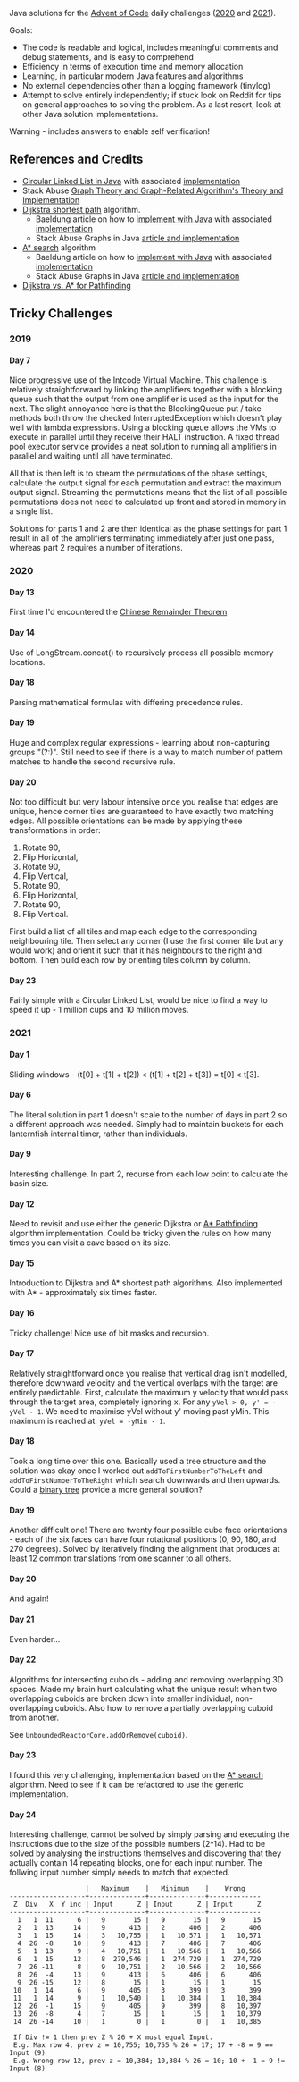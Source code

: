 Java solutions for the [Advent of Code](https://adventofcode.com/) daily challenges
([2020](https://adventofcode.com/2020/) and [2021](https://adventofcode.com/2021)).

Goals:

* The code is readable and logical, includes meaningful comments and debug statements, and is easy to comprehend
* Efficiency in terms of execution time and memory allocation
* Learning, in particular modern Java features and algorithms
* No external dependencies other than a logging framework (tinylog)
* Attempt to solve entirely independently; if stuck look on Reddit for tips on general approaches to
solving the problem. As a last resort, look at other Java solution implementations.

Warning - includes answers to enable self verification!

## References and Credits

* [Circular Linked List in Java](https://www.baeldung.com/java-circular-linked-list) with associated [implementation](https://github.com/eugenp/tutorials/blob/master/data-structures/src/main/java/com/baeldung/circularlinkedlist/CircularLinkedList.java)
* Stack Abuse [Graph Theory and Graph-Related Algorithm's Theory and Implementation](https://stackabuse.com/graph-theory-and-graph-related-algorithms-theory-and-implementation/)
* [Dijkstra shortest path](https://en.wikipedia.org/wiki/Dijkstra%27s_algorithm) algorithm.
    * Baeldung article on how to [implement with Java](https://www.baeldung.com/java-dijkstra) with associated [implementation](https://github.com/eugenp/tutorials/blob/master/algorithms-miscellaneous-2/src/main/java/com/baeldung/algorithms/ga/dijkstra/Dijkstra.java)
    * Stack Abuse Graphs in Java [article and implementation](https://stackabuse.com/graphs-in-java-dijkstras-algorithm/)
* [A* search](https://en.wikipedia.org/wiki/A*_search_algorithm) algorithm
    * Baeldung article on how to [implement with Java](https://www.baeldung.com/java-a-star-pathfinding) with associated [implementation](https://github.com/eugenp/tutorials/blob/master/algorithms-miscellaneous-2/src/test/java/com/baeldung/algorithms/astar/RouteFinder.java)
    * Stack Abuse Graphs in Java [article and implementation](https://stackabuse.com/graphs-in-java-a-star-algorithm/)
* [Dijkstra vs. A* for Pathfinding](https://www.baeldung.com/cs/dijkstra-vs-a-pathfinding)

## Tricky Challenges

### 2019

#### Day 7

Nice progressive use of the Intcode Virtual Machine. This challenge is relatively straightforward
by linking the amplifiers together with a blocking queue such that the output from one amplifier is
used as the input for the next. The slight annoyance here is that the BlockingQueue put / take
methods both throw the checked InterruptedException which doesn't play well with lambda expressions.
Using a blocking queue allows the VMs to execute in parallel until they receive their HALT
instruction. A fixed thread pool executor service provides a neat solution to running all amplifiers
in parallel and waiting until all have terminated.

All that is then left is to stream the permutations of the phase settings, calculate the output
signal for each permutation and extract the maximum output signal. Streaming the permutations means
that the list of all possible permutations does not need to calculated up front and stored in memory
in a single list.

Solutions for parts 1 and 2 are then identical as the phase settings for part 1 result in all of the
amplifiers terminating immediately after just one pass, whereas part 2 requires a number of
iterations.

### 2020

#### Day 13

First time I'd encountered the [Chinese Remainder Theorem](https://en.wikipedia.org/wiki/Chinese_remainder_theorem).

#### Day 14

Use of LongStream.concat() to recursively process all possible memory locations.

#### Day 18

Parsing mathematical formulas with differing precedence rules.

#### Day 19

Huge and complex regular expressions - learning about non-capturing groups "(?:)". Still need to see
if there is a way to match number of pattern matches to handle the second recursive rule.

#### Day 20

Not too difficult but very labour intensive once you realise that edges are unique, hence corner
tiles are guaranteed to have exactly two matching edges. All possible orientations can be made by
applying these transformations in order:

1. Rotate 90,
1. Flip Horizontal,
1. Rotate 90,
1. Flip Vertical,
1. Rotate 90,
1. Flip Horizontal,
1. Rotate 90,
1. Flip Vertical.

First build a list of all tiles and map each edge to the corresponding neighbouring tile. Then
select any corner (I use the first corner tile but any would work) and orient it such that it has
neighbours to the right and bottom. Then build each row by orienting tiles column by column.

#### Day 23

Fairly simple with a Circular Linked List, would be nice to find a way to speed it up - 1 million
cups and 10 million moves.

### 2021

#### Day 1

Sliding windows - (t[0] + t[1] + t[2]) < (t[1] + t[2] + t[3]) = t[0] < t[3].

#### Day 6

The literal solution in part 1 doesn't scale to the number of days in part 2 so a different approach
was needed. Simply had to maintain buckets for each lanternfish internal timer, rather than
individuals.

#### Day 9

Interesting challenge. In part 2, recurse from each low point to calculate the basin size.

#### Day 12

Need to revisit and use either the generic Dijkstra or
[A* Pathfinding](https://www.baeldung.com/java-a-star-pathfinding) algorithm implementation. Could
be tricky given the rules on how many times you can visit a cave based on its size.

#### Day 15

Introduction to Dijkstra and A\* shortest path algorithms. Also implemented with A\* - approximately
six times faster.

#### Day 16

Tricky challenge! Nice use of bit masks and recursion.

#### Day 17

Relatively straightforward once you realise that vertical drag isn't modelled, therefore downward
velocity and the vertical overlaps with the target are entirely predictable. First, calculate the
maximum y velocity that would pass through the target area, completely ignoring x. For any
`yVel > 0, y' = -yVel - 1`. We need to maximise yVel without y' moving past yMin. This maximum is
reached at: `yVel = -yMin - 1`.

#### Day 18

Took a long time over this one. Basically used a tree structure and the solution was okay once I
worked out `addToFirstNumberToTheLeft` and `addToFirstNumberToTheRight` which search downwards and then
upwards. Could a [binary tree](https://github.com/eugenp/tutorials/blob/master/data-structures/src/main/java/com/baeldung/tree/BinaryTree.java) provide a more general solution?

#### Day 19

Another difficult one! There are twenty four possible cube face orientations - each of the six faces
can have four rotational positions (0, 90, 180, and 270 degrees). Solved by iteratively finding the
alignment that produces at least 12 common translations from one scanner to all others.

#### Day 20

And again!

#### Day 21

Even harder...

#### Day 22

Algorithms for intersecting cuboids - adding and removing overlapping 3D spaces. Made my brain hurt
calculating what the unique result when two overlapping cuboids are broken down into smaller
individual, non-overlapping cuboids. Also how to remove a partially overlapping cuboid from another.

See `UnboundedReactorCore.addOrRemove(cuboid)`.

#### Day 23

I found this very challenging, implementation based on the
[A* search](https://en.wikipedia.org/wiki/A*_search_algorithm) algorithm. Need to see if it can be
refactored to use the generic implementation.

#### Day 24

Interesting challenge, cannot be solved by simply parsing and executing the instructions due to the
size of the possible numbers (2^14). Had to be solved by analysing the instructions themselves and
discovering that they actually contain 14 repeating blocks, one for each input number. The follwing
input number simply needs to match that expected.

```
                   |   Maximum    |   Minimum    |    Wrong
-------------------+--------------+--------------+-------------
 Z  Div   X  Y inc | Input      Z | Input      Z | Input      Z
-------------------+--------------+--------------+-------------
  1   1  11      6 |   9       15 |   9       15 |   9       15
  2   1  13     14 |   9      413 |   2      406 |   2      406
  3   1  15     14 |   3   10,755 |   1   10,571 |   1   10,571
  4  26  -8     10 |   9      413 |   7      406 |   7      406
  5   1  13      9 |   4   10,751 |   1   10,566 |   1   10,566
  6   1  15     12 |   8  279,546 |   1  274,729 |   1  274,729
  7  26 -11      8 |   9   10,751 |   2   10,566 |   2   10,566
  8  26  -4     13 |   9      413 |   6      406 |   6      406
  9  26 -15     12 |   8       15 |   1       15 |   1       15
 10   1  14      6 |   9      405 |   3      399 |   3      399
 11   1  14      9 |   1   10,540 |   1   10,384 |   1   10,384
 12  26  -1     15 |   9      405 |   9      399 |   8   10,397
 13  26  -8      4 |   7       15 |   1       15 |   1   10,379
 14  26 -14     10 |   1        0 |   1        0 |   1   10,385

 If Div != 1 then prev Z % 26 + X must equal Input.
 E.g. Max row 4, prev z = 10,755; 10,755 % 26 = 17; 17 + -8 = 9 == Input (9)
 E.g. Wrong row 12, prev z = 10,384; 10,384 % 26 = 10; 10 + -1 = 9 != Input (8)
```
